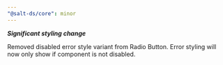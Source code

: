 ```yaml
---
"@salt-ds/core": minor
---
```


**_Significant styling change_**

Removed disabled error style variant from Radio Button. Error styling will now only show if component is not disabled.
